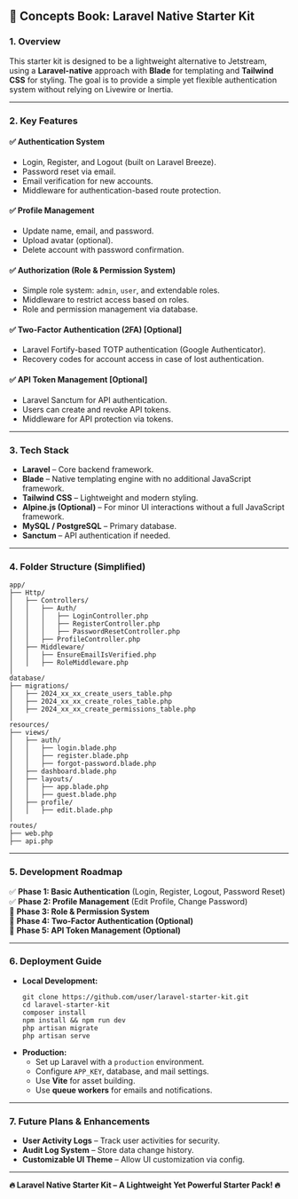 ## 📖 **Concepts Book: Laravel Native Starter Kit**  

### **1. Overview**  
This starter kit is designed to be a lightweight alternative to Jetstream, using a **Laravel-native** approach with **Blade** for templating and **Tailwind CSS** for styling. The goal is to provide a simple yet flexible authentication system without relying on Livewire or Inertia.

---

### **2. Key Features**  
#### ✅ **Authentication System**  
- Login, Register, and Logout (built on Laravel Breeze).  
- Password reset via email.  
- Email verification for new accounts.  
- Middleware for authentication-based route protection.

#### ✅ **Profile Management**  
- Update name, email, and password.  
- Upload avatar (optional).  
- Delete account with password confirmation.

#### ✅ **Authorization (Role & Permission System)**  
- Simple role system: `admin`, `user`, and extendable roles.  
- Middleware to restrict access based on roles.  
- Role and permission management via database.

#### ✅ **Two-Factor Authentication (2FA) [Optional]**  
- Laravel Fortify-based TOTP authentication (Google Authenticator).  
- Recovery codes for account access in case of lost authentication.  

#### ✅ **API Token Management [Optional]**  
- Laravel Sanctum for API authentication.  
- Users can create and revoke API tokens.  
- Middleware for API protection via tokens.

---

### **3. Tech Stack**  
- **Laravel** – Core backend framework.  
- **Blade** – Native templating engine with no additional JavaScript framework.  
- **Tailwind CSS** – Lightweight and modern styling.  
- **Alpine.js (Optional)** – For minor UI interactions without a full JavaScript framework.  
- **MySQL / PostgreSQL** – Primary database.  
- **Sanctum** – API authentication if needed.  

---

### **4. Folder Structure (Simplified)**  
```
app/
├── Http/
│   ├── Controllers/
│   │   ├── Auth/
│   │   │   ├── LoginController.php
│   │   │   ├── RegisterController.php
│   │   │   ├── PasswordResetController.php
│   │   ├── ProfileController.php
│   ├── Middleware/
│   │   ├── EnsureEmailIsVerified.php
│   │   ├── RoleMiddleware.php
│
database/
├── migrations/
│   ├── 2024_xx_xx_create_users_table.php
│   ├── 2024_xx_xx_create_roles_table.php
│   ├── 2024_xx_xx_create_permissions_table.php
│
resources/
├── views/
│   ├── auth/
│   │   ├── login.blade.php
│   │   ├── register.blade.php
│   │   ├── forgot-password.blade.php
│   ├── dashboard.blade.php
│   ├── layouts/
│   │   ├── app.blade.php
│   │   ├── guest.blade.php
│   ├── profile/
│   │   ├── edit.blade.php
│
routes/
├── web.php
├── api.php
```

---

### **5. Development Roadmap**  
✅ **Phase 1: Basic Authentication** (Login, Register, Logout, Password Reset)  
✅ **Phase 2: Profile Management** (Edit Profile, Change Password)  
🔄 **Phase 3: Role & Permission System**  
🔄 **Phase 4: Two-Factor Authentication (Optional)**  
🔄 **Phase 5: API Token Management (Optional)**  

---

### **6. Deployment Guide**  
- **Local Development:**  
  ```
  git clone https://github.com/user/laravel-starter-kit.git
  cd laravel-starter-kit
  composer install
  npm install && npm run dev
  php artisan migrate
  php artisan serve
  ```
- **Production:**  
  - Set up Laravel with a `production` environment.  
  - Configure `APP_KEY`, database, and mail settings.  
  - Use **Vite** for asset building.  
  - Use **queue workers** for emails and notifications.  

---

### **7. Future Plans & Enhancements**  
- **User Activity Logs** – Track user activities for security.  
- **Audit Log System** – Store data change history.  
- **Customizable UI Theme** – Allow UI customization via config.  

---

**🔥 Laravel Native Starter Kit – A Lightweight Yet Powerful Starter Pack! 🔥**  